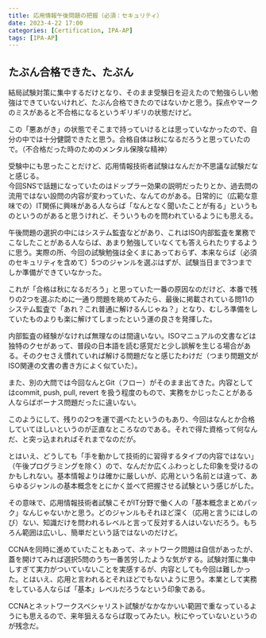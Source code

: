 ```yaml
---
title: 応用情報午後問題の把握（必須：セキュリティ）
date: 2023-4-22 17:00
categories: [Certification, IPA-AP]
tags: [IPA-AP]
---
```


## たぶん合格できた、たぶん

結局試験対策に集中するだけとなり、そのまま受験日を迎えたので勉強らしい勉強はできていないけれど、たぶん合格できたのではないかと思う。採点やマークのミスがあると不合格になるというギリギリの状態だけど。

この「悪あがき」の状態でそこまで持っていけるとは思っていなかったので、自分の中では十分健闘できたと思う。合格自体は秋になるだろうと思っていたので。（不合格だった時のためのメンタル保険な精神）

受験中にも思ったことだけど、応用情報技術者試験はなんだか不思議な試験だなと感じる。  
今回SNSで話題になっていたのはドップラー効果の説明だったりとか、過去問の流用ではない設問の内容が変わっていた、なんてのがある。日常的に（広範な意味での）IT関係に興味がある人ならば「なんとなく聞いたことが有る」というものというのがあると思うけれど、そういうものを問われているようにも思える。

午後問題の選択の中にはシステム監査などがあり、これはISO内部監査を業務でこなしたことがある人ならば、あまり勉強していなくても答えられたりするように思う。実際の所、今回の試験勉強は全くまにあっておらず、本来ならば（必須のセキュリティを含めて）5つのジャンルを選ぶはずが、試験当日まで3つまでしか準備ができていなかった。

これが「合格は秋になるだろう」と思っていた一番の原因なのだけど、本番で残りの2つを選ぶために一通り問題を眺めてみたら、最後に掲載されている問11のシステム監査で「あれ？これ普通に解けるんじゃね？」となり、むしろ準備をしていたものよりも楽に解けてしまったという運の良さを発揮した。

内部監査の経験がなければ無理なのは間違いない。ISOマニュアルの文書などは独特のクセがあって、普段の日本語を読む感覚だと少し誤解を生じる場合がある。そのクセさえ慣れていれば解ける問題だなと感じたわけだ（つまり問題文がISO関連の文書の書き方によく似ていた）。

また、別の大問では今回なんとGit（フロー）がそのまま出てきた。内容としてはcommit, push, pull, revert を扱う程度のもので、実務をかじったことがある人ならばボーナス問題だったに違いない。

このようにして、残りの2つを運で選べたというのもあり、今回はなんとか合格していてほしいというのが正直なところなのである。それで得た資格って何なんだ、と突っ込まれればそれまでなのだが。

とはいえ、どうしても「手を動かして技術的に習得するタイプの内容ではない」（午後プログラミングを除く）ので、なんだか広くふわっとした印象を受けるのかもしれない。基本情報よりは確かに厳しいが、応用という名前とは違って、あらゆるジャンルの基本概念をとにかく並べて把握させる試験という感じがした。

その意味で、応用情報技術者試験こそがIT分野で働く人の「基本概念まとめパック」なんじゃないかと思う。どのジャンルもそれほど深く（応用と言うにはしのび）ない、知識だけを問われるレベルと言って反対する人はいないだろう。もちろん範囲は広いし、簡単だという話ではないのだけど。

CCNAを同時に進めていたこともあって、ネットワーク問題は自信があったが、蓋を開けてみれば選択5問のうち一番苦労したような気がする。試験対策に集中しすぎて実力がついていないことを実感するが、内容としても今回は難しかった。とはいえ、応用と言われるとそれほどでもないように思う。本業として実務をしている人ならば「基本」レベルだろうなという印象である。

CCNAとネットワークスペシャリスト試験がなかなかいい範囲で重なっているようにも思えるので、来年狙えるならば取ってみたい。秋にやっていないというのが残念だ。